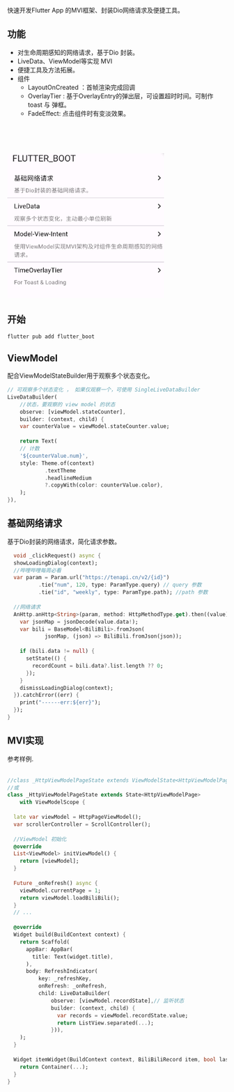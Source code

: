 
快速开发Flutter App 的MVI框架、封装Dio网络请求及便捷工具。

## 功能
* 对生命周期感知的网络请求，基于Dio 封装。
* LiveData、ViewModel等实现 MVI
* 便捷工具及方法拓展。
* 组件
  * LayoutOnCreated ：首帧渲染完成回调
  * OverlayTier : 基于OverlayEntry的弹出层，可设置超时时间。可制作toast 与 弹框。 
  * FadeEffect: 点击组件时有变淡效果。


<br><br><br><br> 
<img src="https://raw.githubusercontent.com/ymex/flutter_boot/main/example/assets/demo_home.png" width="360px">


## 开始

```shell
flutter pub add flutter_boot
```
## ViewModel
配合ViewModelStateBuilder用于观察多个状态变化。

```dart
// 可观察多个状态变化 ， 如果仅观察一个，可使用 SingleLiveDataBuilder
LiveDataBuilder(
    //状态，要观察的 view model 的状态
    observe: [viewModel.stateCounter],
    builder: (context, child) {
    var counterValue = viewModel.stateCounter.value;
    
    return Text(
    // 计数
    '${counterValue.num}',
    style: Theme.of(context)
            .textTheme
            .headlineMedium
            ?.copyWith(color: counterValue.color),
    );
}),
```

## 基础网络请求
基于Dio封装的网络请求，简化请求参数。

```dart
  void _clickRequest() async {
  showLoadingDialog(context);
  //哔哩哔哩每周必看
  var param = Param.url("https://tenapi.cn/v2/{id}")
          .tie("num", 120, type: ParamType.query) // query 参数
          .tie("id", "weekly", type: ParamType.path); //path 参数

  //网络请求
  AnHttp.anHttp<String>(param, method: HttpMethodType.get).then((value) {
    var jsonMap = jsonDecode(value.data!);
    var bili = BaseModel<BiliBili>.fromJson(
            jsonMap, (json) => BiliBili.fromJson(json));

    if (bili.data != null) {
      setState(() {
        recordCount = bili.data?.list.length ?? 0;
      });
    }
    dismissLoadingDialog(context);
  }).catchError((err) {
    print("------err:${err}");
  });
}

```

## MVI实现
参考样例.

```dart

//class _HttpViewModelPageState extends ViewModelState<HttpViewModelPage> { 
//或
class _HttpViewModelPageState extends State<HttpViewModelPage>
    with ViewModelScope {

  late var viewModel = HttpPageViewModel();
  var scrollerController = ScrollController();

  //ViewModel 初始化
  @override
  List<ViewModel> initViewModel() {
    return [viewModel];
  }
  
  Future _onRefresh() async {
    viewModel.currentPage = 1;
    return viewModel.loadBiliBili();
  }
  // ...
  
  @override
  Widget build(BuildContext context) {
    return Scaffold(
      appBar: AppBar(
        title: Text(widget.title),
      ),
      body: RefreshIndicator(
          key: _refreshKey,
          onRefresh: _onRefresh,
          child: LiveDataBuilder(
              observe: [viewModel.recordState],// 监听状态
              builder: (context, child) {
                var records = viewModel.recordState.value;
                return ListView.separated(...);
              })),
    );
  }

  Widget itemWidget(BuildContext context, BiliBiliRecord item, bool last) {
    return Container(...);
  }
}

```
